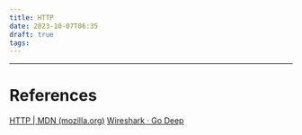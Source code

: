 ```yaml
---
title: HTTP
date: 2023-10-07T06:35
draft: true
tags:
---
```



---
# References

[HTTP | MDN (mozilla.org)](https://developer.mozilla.org/en-US/docs/Web/HTTP)
[Wireshark · Go Deep](https://www.wireshark.org/)
